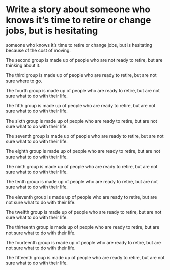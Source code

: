 # Write a story about someone who knows it’s time to retire or change jobs, but is hesitating

someone who knows it’s time to retire or change jobs, but is hesitating because of the cost of moving.

The second group is made up of people who are not ready to retire, but are thinking about it.

The third group is made up of people who are ready to retire, but are not sure where to go.

The fourth group is made up of people who are ready to retire, but are not sure what to do with their life.

The fifth group is made up of people who are ready to retire, but are not sure what to do with their life.

The sixth group is made up of people who are ready to retire, but are not sure what to do with their life.

The seventh group is made up of people who are ready to retire, but are not sure what to do with their life.

The eighth group is made up of people who are ready to retire, but are not sure what to do with their life.

The ninth group is made up of people who are ready to retire, but are not sure what to do with their life.

The tenth group is made up of people who are ready to retire, but are not sure what to do with their life.

The eleventh group is made up of people who are ready to retire, but are not sure what to do with their life.

The twelfth group is made up of people who are ready to retire, but are not sure what to do with their life.

The thirteenth group is made up of people who are ready to retire, but are not sure what to do with their life.

The fourteenth group is made up of people who are ready to retire, but are not sure what to do with their life.

The fifteenth group is made up of people who are ready to retire, but are not sure what to do with their life.
